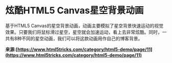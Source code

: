 # 炫酷HTML5 Canvas星空背景动画

基于HTML5 Canvas的星空背景动画，动画主要模拟了星空背景快速运动的视觉效果。只要我们将鼠标滑过星空，星空就会加速运动，看上去非常炫酷。同时，一共有8种不同的星空动画，我们可以将这款动画用作自己的博客背景。

**来源:[https://www.html5tricks.com/category/html5-demo/page/11](https://www.html5tricks.com/category/html5-demo/page/11)**



